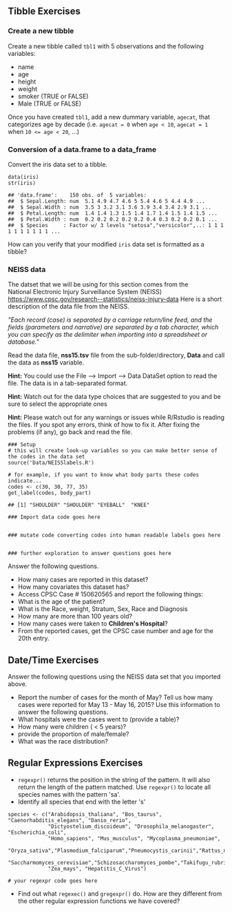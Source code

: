 <a name="tibbleEx"></a>Tibble Exercises
---------------------------------------

### Create a new tibble

Create a new tibble called `tbl1` with 5 observations and the following
variables:

-   name
-   age
-   height
-   weight
-   smoker (TRUE or FALSE)
-   Male (TRUE or FALSE)

Once you have created `tbl1`, add a new dummary variable, `agecat`, that
categorizes age by decade (i.e. `agecat = 0` when `age < 10`,
`agecat = 1` when `10 <= age < 20`, ...)

### Conversion of a data.frame to a data\_frame

Convert the iris data set to a tibble.

    data(iris)
    str(iris)

    ## 'data.frame':    150 obs. of  5 variables:
    ##  $ Sepal.Length: num  5.1 4.9 4.7 4.6 5 5.4 4.6 5 4.4 4.9 ...
    ##  $ Sepal.Width : num  3.5 3 3.2 3.1 3.6 3.9 3.4 3.4 2.9 3.1 ...
    ##  $ Petal.Length: num  1.4 1.4 1.3 1.5 1.4 1.7 1.4 1.5 1.4 1.5 ...
    ##  $ Petal.Width : num  0.2 0.2 0.2 0.2 0.2 0.4 0.3 0.2 0.2 0.1 ...
    ##  $ Species     : Factor w/ 3 levels "setosa","versicolor",..: 1 1 1 1 1 1 1 1 1 1 ...

How can you verify that your modified `iris` data set is formatted as a
tibble?

### NEISS data

The datset that we will be using for this section comes from the  
National Electronic Injury Surveillance System (NEISS)
<https://www.cpsc.gov/research--statistics/neiss-injury-data> Here is a
short description of the data file from the NEISS.

*"Each record (case) is separated by a carriage return/line feed, and
the fields (parameters and narrative) are separated by a tab character,
which you can specify as the delimiter when importing into a spreadsheet
or database."*

Read the data file, **nss15.tsv** file from the sub-folder/directory,
**Data** and call the data as **nss15** variable.

**Hint:** You could use the File --&gt; Import --&gt; Data DataSet
option to read the file. The data is in a tab-separated format.

**Hint:** Watch out for the data type choices that are suggested to you
and be sure to select the appropriate ones

**Hint:** Please watch out for any warnings or issues while R/Rstudio is
reading the files. If you spot any errors, think of how to fix it. After
fixing the problems (if any), go back and read the file.

    ### Setup
    # this will create look-up variables so you can make better sense of the codes in the data set
    source('Data/NEISSlabels.R')

    # for example, if you want to know what body parts these codes indicate...
    codes <- c(30, 30, 77, 35)
    get_label(codes, body_part)

    ## [1] "SHOULDER" "SHOULDER" "EYEBALL"  "KNEE"

    ### Import data code goes here


    ### mutate code converting codes into human readable labels goes here


    ### further exploration to answer questions goes here

Answer the following questions.

-   How many cases are reported in this dataset?
-   How many covariates this dataset has?
-   Access CPSC Case \# 150620565 and report the following things:
-   What is the age of the patient?
-   What is the Race, weight, Stratum, Sex, Race and Diagnosis
-   How many are more than 100 years old?  
-   How many cases were taken to **Children's Hospital**?
-   From the reported cases, get the CPSC case number and age for the
    20th entry.

<a name="timeEx"></a>Date/Time Exercises
----------------------------------------

Answer the following questions using the NEISS data set that you
imported above.

-   Report the number of cases for the month of May? Tell us how many
    cases were reported for May 13 - May 16, 2015? Use this information
    to answer the following questions.
-   What hospitals were the cases went to (provide a table)?
-   How many were children ( &lt; 5 years)?
-   provide the proportion of male/female?
-   What was the race distribution?

<a name="regEx"></a>Regular Expressions Exercises
-------------------------------------------------

-   `regexpr()` returns the position in the string of the pattern. It
    will also return the length of the pattern matched. Use `regexpr()`
    to locate all species names with the pattern 'sa'.
-   Identify all species that end with the letter 's'

<!-- -->

    species <- c("Arabidopsis_thaliana", "Bos_taurus", "Caenorhabditis_elegans", "Danio_rerio", 
                 "Dictyostelium_discoideum", "Drosophila_melanogaster", "Escherichia_coli",
                 "Homo_sapiens", "Mus_musculus", "Mycoplasma_pneumoniae",
                 "Oryza_sativa","Plasmodium_falciparum","Pneumocystis_carinii","Rattus_norvegicus",
                 "Saccharmomyces_cerevisiae","Schizosaccharomyces_pombe","Takifugu_rubripes","Xenopus_laevis",
                 "Zea_mays", "Hepatitis_C_Virus")

    # your regexpr code goes here

-   Find out what `regexec()` and `gregexpr()` do. How are they
    different from the other regular expression functions we have
    covered?
